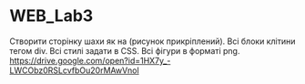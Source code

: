 # WEB_Lab3

Створити сторінку шахи як на (рисунок прикріплений).
Всі блоки клітини тегом div.
Всі стилі задати в CSS.
Всі фігури в форматі png.
https://drive.google.com/open?id=1HX7y_-LWCObz0RSLcvfbOu20rMAwVnol

